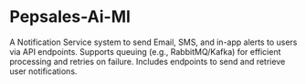 # Pepsales-Ai-Ml
A Notification Service system to send Email, SMS, and in-app alerts to users via API endpoints. Supports queuing (e.g., RabbitMQ/Kafka) for efficient processing and retries on failure. Includes endpoints to send and retrieve user notifications.
